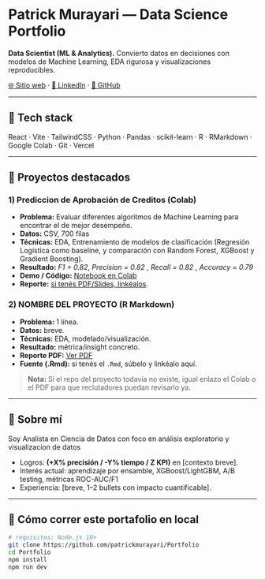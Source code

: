 # Patrick Murayari — Data Science Portfolio

**Data Scientist (ML & Analytics).** Convierto datos en decisiones con modelos de Machine Learning, EDA rigurosa y visualizaciones reproducibles.

[🌐 Sitio web](https://www.patrickmurayari.com/) · [💼 LinkedIn](https://www.linkedin.com/in/patrick-murayari-coronel/) · [🐙 GitHub](https://github.com/patrickmurayari)

---

## 🔧 Tech stack
React · Vite · TailwindCSS · Python · Pandas · scikit-learn · R · RMarkdown · Google Colab · Git · Vercel

---

## 🧪 Proyectos destacados

### 1) Prediccion de Aprobación de Creditos (Colab)
- **Problema:** Evaluar diferentes algoritmos de Machine Learning para encontrar el de mejor desempeño.
- **Datos:**  CSV, 700 filas
- **Técnicas:** EDA, Entrenamiento de modelos de clasificación (Regresión Logística como baseline, y comparación con Random Forest, XGBoost y Gradient Boosting).
- **Resultado:** *F1 = 0.82*, *Precision = 0.82* , *Recall = 0.82* , *Accuracy = 0.79*
- **Demo / Código:** [Notebook en Colab](https://colab.research.google.com/drive/1sbuxBzD8LwstdwKrUcZPLnpQ27ifCJdn?usp=sharing)
- **Reporte:** [si tenés PDF/Slides, linkéalos](https://docs.google.com/presentation/d/1xRbCxf-CxtE7y5Swu_2E6a2L4vtMXcGDn5qDkcgwBfs/edit?usp=sharing).

### 2) NOMBRE DEL PROYECTO (R Markdown)
- **Problema:** 1 línea.
- **Datos:** breve.
- **Técnicas:** EDA, modelado/visualización.
- **Resultado:** métrica/insight concreto.
- **Reporte PDF:** [Ver PDF](LINK_GOOGLE_DRIVE_DEL_PDF)
- **Fuente (.Rmd):** si tenés el `.Rmd`, súbelo y linkéalo aquí.

> **Nota:** Si el repo del proyecto todavía no existe, igual enlazo el Colab o el PDF para que reclutadores puedan revisarlo ya.

---

## 🧍 Sobre mí
Soy Analista en Ciencia de Datos con foco en análisis exploratorio y visualizacion de datos
- Logros: **(+X% precisión / -Y% tiempo / Z KPI)** en [contexto breve].  
- Interés actual: aprendizaje por ensamble, XGBoost/LightGBM, A/B testing, métricas ROC-AUC/F1
- Experiencia: [breve, 1–2 bullets con impacto cuantificable].

---

## 🚀 Cómo correr este portafolio en local
```bash
# requisitos: Node.js 18+
git clone https://github.com/patrickmurayari/Portfolio
cd Portfolio
npm install
npm run dev

